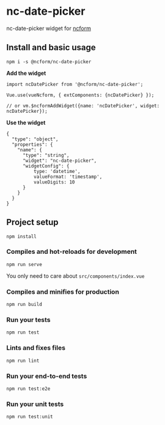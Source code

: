 # nc-date-picker

nc-date-picker widget for [ncform](https://github.com/ncform/ncform)

## Install and basic usage

```
npm i -s @ncform/nc-date-picker
```

**Add the widget**

```
import ncDatePicker from '@ncform/nc-date-picker';

Vue.use(vueNcform, { extComponents: {ncDatePicker} });

// or vm.$ncformAddWidget({name: 'ncDatePicker', widget: ncDatePicker});

```

**Use the widget**

```
{
  "type": "object",
  "properties": {
    "name": {
      "type": "string",
      "widget": "nc-date-picker",
      "widgetConfig": {
          type: 'datetime',
          valueFormat: 'timestamp',
          valueDigits: 10
      }
    }
  }
}
```

## Project setup
```
npm install
```

### Compiles and hot-reloads for development
```
npm run serve
```

You only need to care about `src/components/index.vue`

### Compiles and minifies for production
```
npm run build
```

### Run your tests
```
npm run test
```

### Lints and fixes files
```
npm run lint
```

### Run your end-to-end tests
```
npm run test:e2e
```

### Run your unit tests
```
npm run test:unit
```
